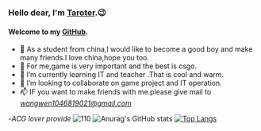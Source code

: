 ### Hello dear, I'm [Taroter](https://taroter.top/).😉
#### **Welcome to my [GitHub](https://github.com/han1046819021).**

- 👋 As a student from china,I would like to become a good boy and make many friends.I love china,hope you too.
- 👀 For me,game is very important and the best is csgo.
- 🌱 I’m currently learning IT and teacher .That is cool and warm.
- 💞️ I’m looking to collaborate on game project and IT operation.
- 📫 IF you want to make friends with me.please give mail to *wangwen1046819021@gmail.com*

-*ACG lover provide*
![110](https://github.com/han1046819021/han1046819021/blob/han1046819021-patch-1/110.png)
![Anurag's GitHub stats](https://github-readme-stats.vercel.app/api?username=han1046819021&show_icons=true&theme=cobalt) [![Top Langs](https://github-readme-stats.vercel.app/api/top-langs/?username=han1046819021&layout=compact&theme=cobalt)](https://github.com/anuraghazra/github-readme-stats)
<!---
han1046819021/han1046819021 is a ✨ special ✨ repository because its `README.md` (this file) appears on your GitHub profile.
You can click the Preview link to take a look at your changes.
--->
